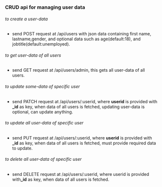 ### CRUD api for managing user data

###### to create a user-data

- send POST request at /api/users with json data containing first name, lastname,gender, and optional data such as age(default:18), and jobtitle(default:unemployed).

###### to get user-data of all users

- send GET request at /api/users/admin, this gets all user-data of all users.

###### to update some-data of specific user

- send PATCH request at /api/users/:userid, where <b>userid</b> is provided with <b>\_id</b> as key, when data of all users is fetched, updating user-data is optional, can update anything.

###### to update all user-data of specific user

- send PUT request at /api/users/:userid, where <b>userid</b> is provided with <b>\_id</b> as key, when data of all users is fetched, must provide required data to update.

###### to delete all user-data of specific user

- send DELETE request at /api/users/:userid, where userid is provided with<b>\_id</b> as key, when data of all users is fetched.
